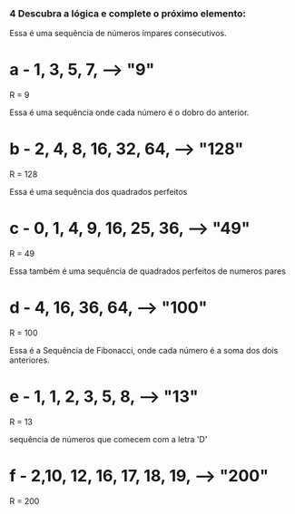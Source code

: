 ### 4 Descubra a lógica e complete o próximo elemento:


Essa é uma sequência de números ímpares consecutivos.
# a -  1, 3, 5, 7, --> "9"
R = 9

Essa é uma sequência onde cada número é o dobro do anterior.
# b - 2, 4, 8, 16, 32, 64, --> "128"
R = 128

Essa é uma sequência dos quadrados perfeitos
# c - 0, 1, 4, 9, 16, 25, 36, --> "49"
R = 49

Essa também é uma sequência de quadrados perfeitos de numeros pares
# d - 4, 16, 36, 64, --> "100"
R = 100

Essa é a Sequência de Fibonacci, onde cada número é a soma dos dois anteriores.
# e - 1, 1, 2, 3, 5, 8, --> "13"
R = 13

sequência de números que comecem com a letra 'D'
# f - 2,10, 12, 16, 17, 18, 19, --> "200"
R = 200

